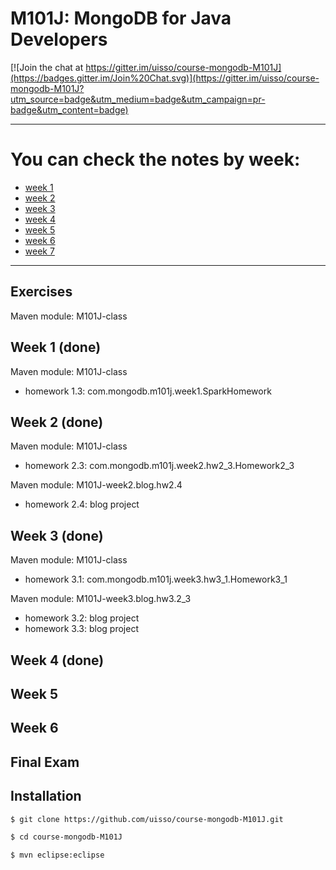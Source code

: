 M101J: MongoDB for Java Developers
===============================

[![Join the chat at https://gitter.im/uisso/course-mongodb-M101J](https://badges.gitter.im/Join%20Chat.svg)](https://gitter.im/uisso/course-mongodb-M101J?utm_source=badge&utm_medium=badge&utm_campaign=pr-badge&utm_content=badge)

---

# You can check the notes by week:
* [week 1](https://github.com/uisso/course-mongodb-M101J/blob/master/notes/week1.md)
* [week 2](https://github.com/uisso/course-mongodb-M101J/blob/master/notes/week2.md)
* [week 3](https://github.com/uisso/course-mongodb-M101J/blob/master/notes/week3.md)
* [week 4](https://github.com/uisso/course-mongodb-M101J/blob/master/notes/week4.md)
* [week 5](https://github.com/uisso/course-mongodb-M101J/blob/master/notes/week5.md)
* [week 6](https://github.com/uisso/course-mongodb-M101J/blob/master/notes/week6.md)
* [week 7](https://github.com/uisso/course-mongodb-M101J/blob/master/notes/week7.md)

---

Exercises
------------
Maven module:  M101J-class 

Week 1 (done)
------------------
Maven module: M101J-class
 * homework 1.3: com.mongodb.m101j.week1.SparkHomework

Week 2 (done)
------------------
Maven module: M101J-class
 * homework 2.3: com.mongodb.m101j.week2.hw2_3.Homework2_3

Maven module: M101J-week2.blog.hw2.4
 * homework 2.4: blog project

Week 3 (done)
-----------------
Maven module: M101J-class
 * homework 3.1: com.mongodb.m101j.week3.hw3_1.Homework3_1

Maven module: M101J-week3.blog.hw3.2_3
 * homework 3.2: blog project
 * homework 3.3: blog project
  
Week 4 (done)
----------------

Week 5
----------------

Week 6
----------------

Final Exam
---------------

Installation
---------------
```sh
$ git clone https://github.com/uisso/course-mongodb-M101J.git
```

```sh
$ cd course-mongodb-M101J
```

```sh
$ mvn eclipse:eclipse
```